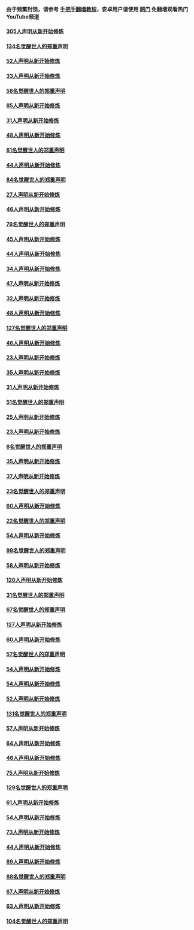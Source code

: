 #### 由于频繁封锁，请参考 [手把手翻墙教程](https://github.com/gfw-breaker/guides/wiki/)，安卓用户请使用 [网门](https://github.com/gfw-breaker/nogfw/blob/master/dl.md?t=03220800) 免翻墙观看热门YouTube频道 

#### [305人声明从新开始修炼](../pages/91/422153.md?t=03220800) 

#### [134名觉醒世人的郑重声明](../pages/91/422152.md?t=03220800) 

#### [52人声明从新开始修炼](../pages/91/421846.md?t=03220800) 

#### [33人声明从新开始修炼](../pages/91/421804.md?t=03220800) 

#### [58名觉醒世人的郑重声明](../pages/91/421845.md?t=03220800) 

#### [85人声明从新开始修炼](../pages/91/421769.md?t=03220800) 

#### [31人声明从新开始修炼](../pages/91/421763.md?t=03220800) 

#### [48人声明从新开始修炼](../pages/91/421605.md?t=03220800) 

#### [81名觉醒世人的郑重声明](../pages/91/421656.md?t=03220800) 

#### [44人声明从新开始修炼](../pages/91/421544.md?t=03220800) 

#### [84名觉醒世人的郑重声明](../pages/91/421543.md?t=03220800) 

#### [27人声明从新开始修炼](../pages/91/421465.md?t=03220800) 

#### [46人声明从新开始修炼](../pages/91/421454.md?t=03220800) 

#### [76名觉醒世人的郑重声明](../pages/91/421453.md?t=03220800) 

#### [45人声明从新开始修炼](../pages/91/421452.md?t=03220800) 

#### [44人声明从新开始修炼](../pages/91/421422.md?t=03220800) 

#### [34人声明从新开始修炼](../pages/91/421322.md?t=03220800) 

#### [47人声明从新开始修炼](../pages/91/421264.md?t=03220800) 

#### [32人声明从新开始修炼](../pages/91/421225.md?t=03220800) 

#### [48人声明从新开始修炼](../pages/91/421202.md?t=03220800) 

#### [127名觉醒世人的郑重声明](../pages/91/421224.md?t=03220800) 

#### [46人声明从新开始修炼](../pages/91/421203.md?t=03220800) 

#### [23人声明从新开始修炼](../pages/91/421138.md?t=03220800) 

#### [35人声明从新开始修炼](../pages/91/421122.md?t=03220800) 

#### [31人声明从新开始修炼](../pages/91/421081.md?t=03220800) 

#### [51名觉醒世人的郑重声明](../pages/91/421080.md?t=03220800) 

#### [25人声明从新开始修炼](../pages/91/421020.md?t=03220800) 

#### [23人声明从新开始修炼](../pages/91/420884.md?t=03220800) 

#### [8名觉醒世人的郑重声明](../pages/91/420883.md?t=03220800) 

#### [35人声明从新开始修炼](../pages/91/420809.md?t=03220800) 

#### [37人声明从新开始修炼](../pages/91/420766.md?t=03220800) 

#### [23名觉醒世人的郑重声明](../pages/91/420765.md?t=03220800) 

#### [60人声明从新开始修炼](../pages/91/420727.md?t=03220800) 

#### [22名觉醒世人的郑重声明](../pages/91/420726.md?t=03220800) 

#### [54人声明从新开始修炼](../pages/91/420529.md?t=03220800) 

#### [99名觉醒世人的郑重声明](../pages/91/420528.md?t=03220800) 

#### [58人声明从新开始修炼](../pages/91/420198.md?t=03220800) 

#### [120人声明从新开始修炼](../pages/91/420141.md?t=03220800) 

#### [31名觉醒世人的郑重声明](../pages/91/420197.md?t=03220800) 

#### [67名觉醒世人的郑重声明](../pages/91/420140.md?t=03220800) 

#### [127人声明从新开始修炼](../pages/91/420082.md?t=03220800) 

#### [60人声明从新开始修炼](../pages/91/420081.md?t=03220800) 

#### [57名觉醒世人的郑重声明](../pages/91/420080.md?t=03220800) 

#### [54人声明从新开始修炼](../pages/91/419533.md?t=03220800) 

#### [54人声明从新开始修炼](../pages/91/419532.md?t=03220800) 

#### [52人声明从新开始修炼](../pages/91/419531.md?t=03220800) 

#### [131名觉醒世人的郑重声明](../pages/91/419530.md?t=03220800) 

#### [57人声明从新开始修炼](../pages/91/419430.md?t=03220800) 

#### [64人声明从新开始修炼](../pages/91/419429.md?t=03220800) 

#### [46人声明从新开始修炼](../pages/91/419428.md?t=03220800) 

#### [75人声明从新开始修炼](../pages/91/419427.md?t=03220800) 

#### [129名觉醒世人的郑重声明](../pages/91/419426.md?t=03220800) 

#### [61人声明从新开始修炼](../pages/91/419198.md?t=03220800) 

#### [54人声明从新开始修炼](../pages/91/419197.md?t=03220800) 

#### [73人声明从新开始修炼](../pages/91/419196.md?t=03220800) 

#### [44人声明从新开始修炼](../pages/91/419075.md?t=03220800) 

#### [89人声明从新开始修炼](../pages/91/419074.md?t=03220800) 

#### [88名觉醒世人的郑重声明](../pages/91/419195.md?t=03220800) 

#### [67人声明从新开始修炼](../pages/91/419073.md?t=03220800) 

#### [63人声明从新开始修炼](../pages/91/419072.md?t=03220800) 

#### [104名觉醒世人的郑重声明](../pages/91/419071.md?t=03220800) 

